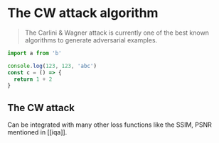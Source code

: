 # The CW attack algorithm

> The Carlini & Wagner attack is currently one of the best known algorithms to generate adversarial examples.

```js
import a from 'b'

console.log(123, 123, 'abc')
const c = () => {
  return 1 + 2
}
```

## The CW attack

Can be integrated with many other loss functions like the SSIM, PSNR mentioned in [[iqa]].
